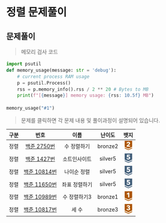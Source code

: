 # 정렬 문제풀이

## 문제풀이 

> 메모리 검사 코드 

```py
import psutil
def memory_usage(message: str = 'debug'):
    # current process RAM usage
    p = psutil.Process()
    rss = p.memory_info().rss / 2 ** 20 # Bytes to MB
    print(f"[{message}] memory usage: {rss: 10.5f} MB")

memory_usage("#1")
```

> 문제를 클릭하면 각 문제 내용 및 풀이과정이 설명되어 있습니다.

| 구분  |                                                                                                          번호                                                                                                          |   이름    |   난이도   |                                                                           뱃지                                                                            |
|:---:|:--------------------------------------------------------------------------------------------------------------------------------------------------------------------------------------------------------------------:|:-------:|:-------:|:-------------------------------------------------------------------------------------------------------------------------------------------------------:|
| 정렬  |  [백준 2750번](https://github.com/gudals-kim/Studyroom/blob/delevlop/codingtest/%EC%95%8C%EA%B3%A0%EB%A6%AC%EC%A6%98_%EB%AC%B8%EC%A0%9C%ED%92%80%EC%9D%B4/%EC%A0%95%EB%A0%AC_%EB%AC%B8%EC%A0%9C/docs/backjoon_2750.md)  | 수 정렬하기  | bronze2 | <img src="https://raw.githubusercontent.com/gudals-kim/Studyroom/3e53104ae0a7a0f6bdc6bd42d7e228dcfd89d937/codingtest/img/rank/bronze_2.svg" width="20"> |
| 정렬  |  [백준 1427번](https://github.com/gudals-kim/Studyroom/blob/delevlop/codingtest/%EC%95%8C%EA%B3%A0%EB%A6%AC%EC%A6%98_%EB%AC%B8%EC%A0%9C%ED%92%80%EC%9D%B4/%EC%A0%95%EB%A0%AC_%EB%AC%B8%EC%A0%9C/docs/backjoon_1427.md)  | 소트인사이트  | silver5 | <img src="https://raw.githubusercontent.com/gudals-kim/Studyroom/3e53104ae0a7a0f6bdc6bd42d7e228dcfd89d937/codingtest/img/rank/silver_5.svg" width="20"> |
| 정렬  | [백준 10814번](https://github.com/gudals-kim/Studyroom/blob/delevlop/codingtest/%EC%95%8C%EA%B3%A0%EB%A6%AC%EC%A6%98_%EB%AC%B8%EC%A0%9C%ED%92%80%EC%9D%B4/%EC%A0%95%EB%A0%AC_%EB%AC%B8%EC%A0%9C/docs/backjoon_10814.md) | 나이순 정렬  | silver5 | <img src="https://raw.githubusercontent.com/gudals-kim/Studyroom/3e53104ae0a7a0f6bdc6bd42d7e228dcfd89d937/codingtest/img/rank/silver_5.svg" width="20"> |
| 정렬  | [백준 11650번](https://github.com/gudals-kim/Studyroom/blob/delevlop/codingtest/%EC%95%8C%EA%B3%A0%EB%A6%AC%EC%A6%98_%EB%AC%B8%EC%A0%9C%ED%92%80%EC%9D%B4/%EC%A0%95%EB%A0%AC_%EB%AC%B8%EC%A0%9C/docs/backjoon_11650.md) | 좌표 정렬하기 | silver5 | <img src="https://raw.githubusercontent.com/gudals-kim/Studyroom/3e53104ae0a7a0f6bdc6bd42d7e228dcfd89d937/codingtest/img/rank/silver_5.svg" width="20"> |
| 정렬  | [백준 10989번](https://github.com/gudals-kim/Studyroom/blob/delevlop/codingtest/%EC%95%8C%EA%B3%A0%EB%A6%AC%EC%A6%98_%EB%AC%B8%EC%A0%9C%ED%92%80%EC%9D%B4/%EC%A0%95%EB%A0%AC_%EB%AC%B8%EC%A0%9C/docs/backjoon_10989.md) | 수 정렬하기3 | bronze1 | <img src="https://raw.githubusercontent.com/gudals-kim/Studyroom/3e53104ae0a7a0f6bdc6bd42d7e228dcfd89d937/codingtest/img/rank/bronze_1.svg" width="20"> |
| 정렬  | [백준 10817번](https://github.com/gudals-kim/Studyroom/blob/delevlop/codingtest/%EC%95%8C%EA%B3%A0%EB%A6%AC%EC%A6%98_%EB%AC%B8%EC%A0%9C%ED%92%80%EC%9D%B4/%EC%A0%95%EB%A0%AC_%EB%AC%B8%EC%A0%9C/docs/backjoon_10817.md) |   세 수   | bronze3 | <img src="https://raw.githubusercontent.com/gudals-kim/Studyroom/3e53104ae0a7a0f6bdc6bd42d7e228dcfd89d937/codingtest/img/rank/bronze_3.svg" width="20"> |
